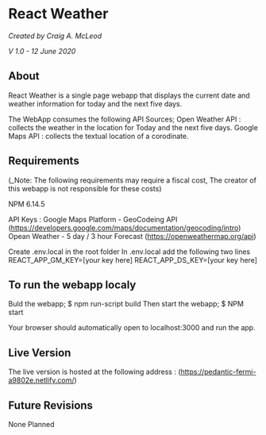 # React Weather
  _Created by Craig A. McLeod_
  
  _V 1.0 - 12 June 2020_

## About
  React Weather is a single page webapp that displays the current date and weather
  information for today and the next five days.

  The WebApp consumes the following API Sources;
  Open Weather API : collects the weather in the location for Today and the next 
  five days.
  Google Maps API  : collects the textual location of a corodinate.

## Requirements
  (_Note: The following requirements may require a fiscal cost, The creator of this
  webapp is not responsible for these costs)
  
  NPM  6.14.5
  
  API Keys :
  Google Maps Platform  - GeoCodeing API          (https://developers.google.com/maps/documentation/geocoding/intro)
  Opean Weather         - 5 day / 3 hour Forecast (https://openweathermap.org/api)

  Create .env.local in the root folder
  In .env.local add the following two lines
  REACT_APP_GM_KEY=[your key here]
  REACT_APP_DS_KEY=[your key here]

## To run the webapp localy
  Buld the webapp;
  $ npm run-script build
  Then start the webapp;
  $ NPM start

  Your browser should automatically open to localhost:3000 and run the app.

## Live Version
  The live version is hosted at the following address : (https://pedantic-fermi-a9802e.netlify.com/)

## Future Revisions
  None Planned
